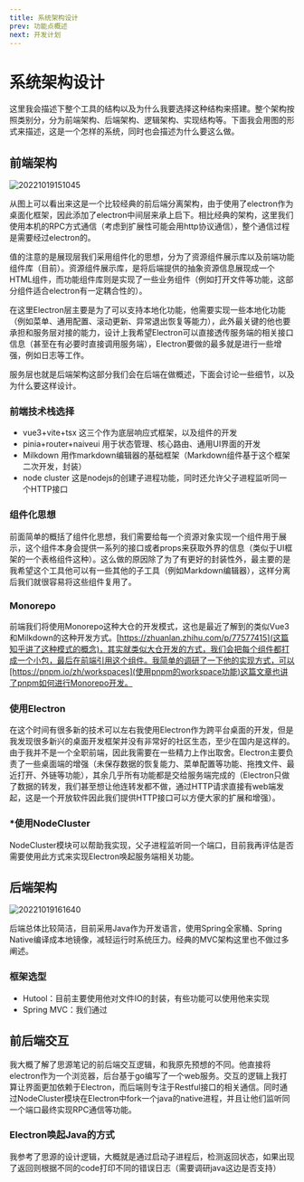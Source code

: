 ```yaml
---
title: 系统架构设计
prev: 功能点概述
next: 开发计划
---
```


# 系统架构设计

这里我会描述下整个工具的结构以及为什么我要选择这种结构来搭建。整个架构按照类别分，分为前端架构、后端架构、逻辑架构、实现结构等。下面我会用图的形式来描述，这是一个怎样的系统，同时也会描述为什么要这么做。

## 前端架构

![20221019151045](https://img.jaken.top/image/20221019151045.png)

从图上可以看出来这是一个比较经典的前后端分离架构，由于使用了electron作为桌面化框架，因此添加了electron中间层来承上启下。相比经典的架构，这里我们使用本机的RPC方式通信（考虑到扩展性可能会用http协议通信），整个通信过程是需要经过electron的。

值的注意的是展现层我们采用组件化的思想，分为了资源组件展示库以及前端功能组件库（目前）。资源组件展示库，是将后端提供的抽象资源信息展现成一个HTML组件，而功能组件库则是实现了一些业务组件（例如打开文件等功能，这部分组件适合electron有一定耦合性的）。

在这里Electron层主要是为了可以支持本地化功能，他需要实现一些本地化功能（例如菜单、通用配置、滚动更新、异常退出恢复等能力），此外最关键的他也要承担和服务层对接的能力，设计上我希望Electron可以直接透传服务端的相关接口信息（甚至在有必要时直接调用服务端），Electron要做的最多就是进行一些增强，例如日志等工作。

服务层也就是后端架构这部分我们会在后端在做概述，下面会讨论一些细节，以及为什么要这样设计。

### 前端技术栈选择

- vue3+vite+tsx 这三个作为底层响应式框架，以及组件的开发
- pinia+router+naiveui 用于状态管理、核心路由、通用UI界面的开发
- Milkdown 用作markdown编辑器的基础框架（Markdown组件基于这个框架二次开发，封装）
- node cluster 这是nodejs的创建子进程功能，同时还允许父子进程监听同一个HTTP接口

### 组件化思想

前面简单的概括了组件化思想，我们需要给每一个资源对象实现一个组件用于展示，这个组件本身会提供一系列的接口或者props来获取外界的信息（类似于UI框架的一个表格组件这种）。这么做的原因除了为了有更好的封装性外，最主要的是我希望这个工具他可以有一些其他的子工具（例如Markdown编辑器），这样分离后我们就很容易将这些组件复用了。

### Monorepo

前端我们将使用Monorepo这种大仓的开发模式，这也是最近了解到的类似Vue3和Milkdown的这种开发方式。[https://zhuanlan.zhihu.com/p/77577415](这篇知乎讲了这种模式的概念)，其实就类似大仓开发的方式，我们会把每个组件都打成一个小包，最后在前端引用这个组件。我简单的调研了一下他的实现方式，可以[https://pnpm.io/zh/workspaces](使用pnpm的workspace功能)这篇文章也讲了pnpm如何进行Monorepo开发。

### 使用Electron

在这个时间有很多新的技术可以左右我使用Electron作为跨平台桌面的开发，但是我发现很多新兴的桌面开发框架并没有非常好的社区生态，至少在国内是这样的。由于我并不是一个全职前端，因此我需要在一些精力上作出取舍。Electron主要负责了一些桌面端的增强（未保存数据的恢复能力、菜单配置等功能、拖拽文件、最近打开、外链等功能），其余几乎所有功能都是交给服务端完成的（Electron只做了数据的转发，我们甚至想让他连转发都不做，通过HTTP请求直接有web端发起，这是一个开放软件因此我们提供HTTP接口可以方便大家的扩展和增强）。

### *使用NodeCluster

NodeCluster模块可以帮助我实现，父子进程监听同一个端口，目前我再评估是否需要使用此方式来实现Electron唤起服务端相关功能。

## 后端架构

![20221019161640](https://img.jaken.top/image/20221019161640.png)

后端总体比较简洁，目前采用Java作为开发语言，使用Spring全家桶、Spring Native编译成本地镜像，减轻运行时系统压力。经典的MVC架构这里也不做过多阐述。

### 框架选型

- Hutool：目前主要使用他对文件IO的封装，有些功能可以使用他来实现
- Spring MVC：我们通过

## 前后端交互

我大概了解了思源笔记的前后端交互逻辑，和我原先预想的不同。他直接将electron作为一个浏览器，后台基于go编写了一个web服务。交互的逻辑上我打算让界面更加依赖于Electron，而后端则专注于Restful接口的相关通信。同时通过NodeCluster模块在Electron中fork一个java的native进程，并且让他们监听同一个端口最终实现RPC通信等功能。

### Electron唤起Java的方式

我参考了思源的设计逻辑，大概就是通过启动子进程后，检测返回状态，如果出现了返回则根据不同的code打印不同的错误日志（需要调研java这边是否支持）